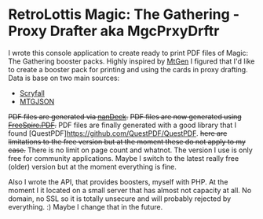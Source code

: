 # RetroLottis Magic: The Gathering - Proxy Drafter aka MgcPrxyDrftr
I wrote this console application to create ready to print PDF files of Magic: The Gathering booster packs.
Highly inspired by [MtGen](https://github.com/copperdogma/mtgen) I figured that I'd like to create a booster pack for printing and using the cards in proxy drafting.
Data is base on two main sources:
- [Scryfall](https://scryfall.com/)
- [MTGJSON](https://mtgjson.com/)

<strike>PDF files are generated via [nanDeck](https://www.nandeck.com/).</strike>
<strike>PDF files are now generated using [FreeSpire.PDF](https://www.nuget.org/packages/FreeSpire.PDF).</strike>
PDF files are finally generated with a good library that I found [QuestPDF]https://github.com/QuestPDF/QuestPDF.
<strike>here are limitations to the free version but at the moment these do not apply to my case.</strike>
There is no limit on page count and whatnot. The version I use is only free for community applications.
Maybe I switch to the latest really free (older) version but at the moment everything is fine.

Also I wrote the API, that provides boosters, myself with PHP. At the moment I it located on a small server that has almost not capacity at all.
No domain, no SSL so it is totally unsecure and will probably rejected by everything. :)
Maybe I change that in the future.